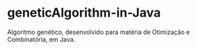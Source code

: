 # geneticAlgorithm-in-Java
Algoritmo genético, desenvolvido para matéria de Otimização e Combinatória, em Java.
